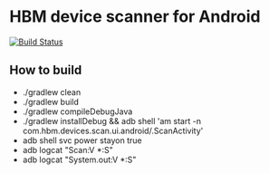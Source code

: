 # HBM device scanner for Android
[![Build Status](https://travis-ci.org/gatzka/android-scan.svg?branch=master)](https://travis-ci.org/gatzka/android-scan)

## How to build
* ./gradlew clean
* ./gradlew build
* ./gradlew compileDebugJava
* ./gradlew installDebug &amp;&amp; adb shell 'am start -n com.hbm.devices.scan.ui.android/.ScanActivity'
* adb shell svc power stayon true
* adb logcat "Scan:V *:S"
* adb logcat "System.out:V *:S"

